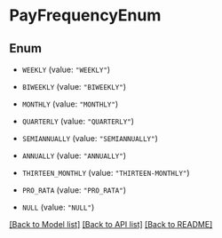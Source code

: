 # PayFrequencyEnum

## Enum


* `WEEKLY` (value: `"WEEKLY"`)

* `BIWEEKLY` (value: `"BIWEEKLY"`)

* `MONTHLY` (value: `"MONTHLY"`)

* `QUARTERLY` (value: `"QUARTERLY"`)

* `SEMIANNUALLY` (value: `"SEMIANNUALLY"`)

* `ANNUALLY` (value: `"ANNUALLY"`)

* `THIRTEEN_MONTHLY` (value: `"THIRTEEN-MONTHLY"`)

* `PRO_RATA` (value: `"PRO_RATA"`)

* `NULL` (value: `"NULL"`)


[[Back to Model list]](../README.md#documentation-for-models) [[Back to API list]](../README.md#documentation-for-api-endpoints) [[Back to README]](../README.md)


